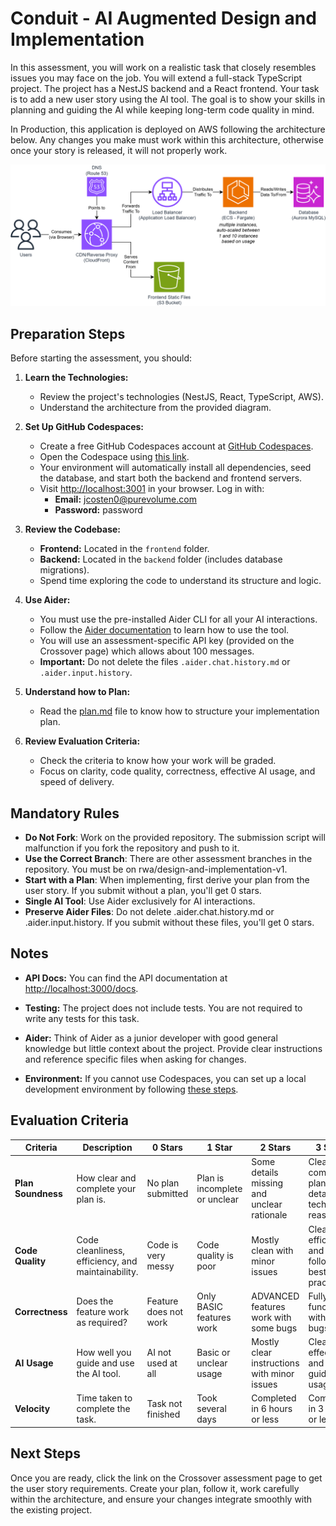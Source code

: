 # Conduit - AI Augmented Design and Implementation

In this assessment, you will work on a realistic task that closely resembles issues you may face on the job. You will extend a full-stack TypeScript project. The project has a NestJS backend and a React frontend. Your task is to add a new user story using the AI tool. The goal is to show your skills in planning and guiding the AI while keeping long-term code quality in mind.

In Production, this application is deployed on AWS following the architecture below. Any changes you make must work within this architecture, otherwise once your story is released, it will not properly work.

![Architecture Diagram](./diagram.png)

## Preparation Steps

Before starting the assessment, you should:

1. **Learn the Technologies:**

   - Review the project's technologies (NestJS, React, TypeScript, AWS).
   - Understand the architecture from the provided diagram.

2. **Set Up GitHub Codespaces:**

   - Create a free GitHub Codespaces account at [GitHub Codespaces](https://github.com/settings/codespaces).
   - Open the Codespace using [this link](https://github.com/codespaces/new?repo=678723453&ref=rwa/design-and-implementation-v1).
   - Your environment will automatically install all dependencies, seed the database, and start both the backend and frontend servers.
   - Visit [http://localhost:3001](http://localhost:3001) in your browser. Log in with:
     - **Email:** jcosten0@purevolume.com
     - **Password:** password

3. **Review the Codebase:**

   - **Frontend:** Located in the `frontend` folder.
   - **Backend:** Located in the `backend` folder (includes database migrations).
   - Spend time exploring the code to understand its structure and logic.

4. **Use Aider:**

   - You must use the pre-installed Aider CLI for all your AI interactions.
   - Follow the [Aider documentation](https://aider.chat/docs/usage/tutorials.html) to learn how to use the tool.
   - You will use an assessment-specific API key (provided on the Crossover page) which allows about 100 messages.
   - **Important:** Do not delete the files `.aider.chat.history.md` or `.aider.input.history`.

5. **Understand how to Plan:**

   - Read the [plan.md](./plan.md) file to know how to structure your implementation plan.

6. **Review Evaluation Criteria:**
   - Check the criteria to know how your work will be graded.
   - Focus on clarity, code quality, correctness, effective AI usage, and speed of delivery.

## Mandatory Rules

- **Do Not Fork**: Work on the provided repository. The submission script will malfunction if you fork the repository and push to it.
- **Use the Correct Branch**: There are other assessment branches in the repository. You must be on rwa/design-and-implementation-v1.
- **Start with a Plan**: When implementing, first derive your plan from the user story. If you submit without a plan, you'll get 0 stars.
- **Single AI Tool**: Use Aider exclusively for AI interactions.
- **Preserve Aider Files**: Do not delete .aider.chat.history.md or .aider.input.history. If you submit without these files, you'll get 0 stars.

## Notes

- **API Docs:** You can find the API documentation at [http://localhost:3000/docs](http://localhost:3000/docs).

- **Testing:** The project does not include tests. You are not required to write any tests for this task.

- **Aider:** Think of Aider as a junior developer with good general knowledge but little context about the project. Provide clear instructions and reference specific files when asking for changes.

- **Environment:** If you cannot use Codespaces, you can set up a local development environment by following [these steps](https://www.perplexity.ai/search/what-are-the-concise-precise-s-khlwVDwQTMODLaC6wB_7DQ).

## Evaluation Criteria

| **Criteria**       | **Description**                                    | **0 Stars**           | **1 Star**                    | **2 Stars**                                 | **3 Stars**                                          |
| ------------------ | -------------------------------------------------- | --------------------- | ----------------------------- | ------------------------------------------- | ---------------------------------------------------- |
| **Plan Soundness** | How clear and complete your plan is.               | No plan submitted     | Plan is incomplete or unclear | Some details missing and unclear rationale  | Clear, complete plan with detailed technical reasons |
| **Code Quality**   | Code cleanliness, efficiency, and maintainability. | Code is very messy    | Code quality is poor          | Mostly clean with minor issues              | Clean, efficient, and follows best practices         |
| **Correctness**    | Does the feature work as required?                 | Feature does not work | Only BASIC features work | ADVANCED features work with some bugs       | Fully functional with no bugs                        |
| **AI Usage**       | How well you guide and use the AI tool.            | AI not used at all    | Basic or unclear usage        | Mostly clear instructions with minor issues | Clear, effective, and well-guided AI usage           |
| **Velocity**       | Time taken to complete the task.                   | Task not finished     | Took several days             | Completed in 6 hours or less                | Completed in 3 hours or less                         |

## Next Steps

Once you are ready, click the link on the Crossover assessment page to get the user story requirements. Create your plan, follow it, work carefully within the architecture, and ensure your changes integrate smoothly with the existing project.
